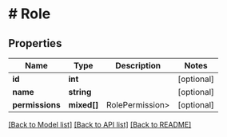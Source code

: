# # Role

## Properties

Name | Type | Description | Notes
------------ | ------------- | ------------- | -------------
**id** | **int** |  | [optional]
**name** | **string** |  | [optional]
**permissions** | **mixed[]** | RolePermission&gt; | [optional]

[[Back to Model list]](../../README.md#models) [[Back to API list]](../../README.md#endpoints) [[Back to README]](../../README.md)
